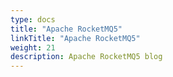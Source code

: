 ```yaml
---
type: docs
title: "Apache RocketMQ5"
linkTitle: "Apache RocketMQ5"
weight: 21
description: Apache RocketMQ5 blog
---
```


